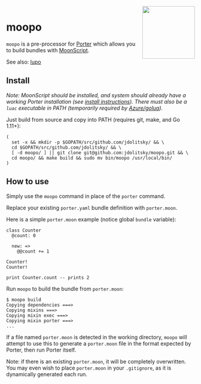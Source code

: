 <img align="right" src="lupo.png" width="140px" />

# moopo

`moopo` is a pre-processor for [Porter](https://porter.sh/) which allows you to build bundles with [MoonScript](https://moonscript.org/).

See also: [lupo](https://github.com/jdolitsky/lupo)

## Install

*Note: MoonScript should be installed, and system should already have a working Porter installation (see [install instructions](https://porter.sh/install/)). There must also be a `luac` executable in PATH (temporarily required by [Azure/golua](https://github.com/Azure/golua)).*

Just build from source and copy into PATH (requires git, make, and Go 1.11+):
```
(
  set -x && mkdir -p $GOPATH/src/github.com/jdolitsky/ && \
  cd $GOPATH/src/github.com/jdolitsky/ && \
  [ -d moopo/ ] || git clone git@github.com:jdolitsky/moopo.git && \
  cd moopo/ && make build && sudo mv bin/moopo /usr/local/bin/
)
```

## How to use

Simply use the `moopo` command in place of the `porter` command.

Replace your existing `porter.yaml` bundle definition with `porter.moon`.

Here is a simple `porter.moon` example (notice global `bundle` variable):
```moon
class Counter
  @count: 0

  new: =>
    @@count += 1

Counter!
Counter!

print Counter.count -- prints 2
```

Run `moopo` to build the bundle from `porter.moon`:
```
$ moopo build
Copying dependencies ===>
Copying mixins ===>
Copying mixin exec ===>
Copying mixin porter ===>
...
```

If a file named `porter.moon` is detected in the working directory, `moopo` will attempt to use this to generate a `porter.moon` file in the format expected by Porter, then run Porter itself.

Note: if there is an existing `porter.moon`, it will be completely overwritten. You may even wish to place `porter.moon` in your `.gitignore`, as it is dynamically generated each run.
